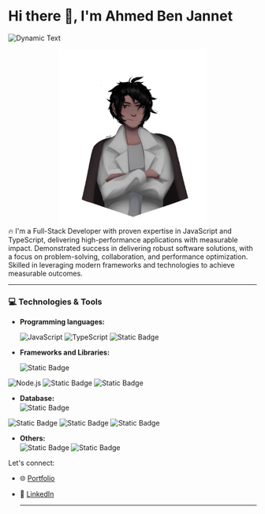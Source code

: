 # Hi there 👋, I'm Ahmed Ben Jannet
![Dynamic Text](https://readme-typing-svg.herokuapp.com?font=Fira+Code&pause=1000&color=36BCF7&width=435&lines=Software+Engineer;Full+Stack+JS+Developer)
<div align="center">
<img src="./ahmed.png" alt="avatar" width="300" >
</div>
🔥 I'm a Full-Stack Developer with proven expertise in JavaScript and TypeScript, delivering high-performance applications with measurable impact. Demonstrated success in delivering robust software solutions, with a focus on problem-solving, collaboration, and performance optimization. Skilled in leveraging modern frameworks and technologies to achieve measurable outcomes.

---


### 💻 Technologies & Tools
- **Programming languages:** <div style="margin-top:2px"> <img src="https://img.shields.io/badge/JavaScript-F7DF1E?style=for-the-badge&logo=javascript&logoColor=black" alt="JavaScript" />
   <img src="https://img.shields.io/badge/TypeScript-3178C6?style=for-the-badge&logo=typescript&logoColor=white" alt="TypeScript" />
    <img alt="Static Badge" src="https://img.shields.io/badge/C%23-white?style=for-the-badge&logo=C%23&logoColor=%23E0234E&color=7A5CDF"> </div>

- **Frameworks and Libraries:**  <div style="margin-top:2px"><img alt="Static Badge" src="https://img.shields.io/badge/Express.js-black?style=for-the-badge&logo=express&logoColor=white&color=%23000000">
<img src="https://img.shields.io/badge/Node.js-339933?style=for-the-badge&logo=node.js&logoColor=white" alt="Node.js" />
<img alt="Static Badge" src="https://img.shields.io/badge/NestJS-white?style=for-the-badge&logo=NestJS&logoColor=%23E0234E&color=black">
<img alt="Static Badge" src="https://img.shields.io/badge/ReactJS-black?style=for-the-badge&logo=React&logoColor=%23000000&color=%2361DAFB"> </div>

- **Database:**  <div style="margin-top:2px"> <img alt="Static Badge" src="https://img.shields.io/badge/SQL-black?style=for-the-badge&logo=sql&logoColor=white&color=%230079D6">
<img alt="Static Badge" src="https://img.shields.io/badge/NOSQL-black?style=for-the-badge&logo=sql&logoColor=white&color=%23394668">
<img alt="Static Badge" src="https://img.shields.io/badge/PostgreSQL-black?style=for-the-badge&logo=postgresql&logoColor=white&color=%234169E1">
<img alt="Static Badge" src="https://img.shields.io/badge/MONGODB-black?style=for-the-badge&logo=mongodb&logoColor=white&color=%2347A248"> </div>

- **Others:**  <div style="margin-top:2px"> <img alt="Static Badge" src="https://img.shields.io/badge/GIT-black?style=for-the-badge&logo=git&logoColor=black&color=%23F05032">
<img alt="Static Badge" src="https://img.shields.io/badge/docker-black?style=for-the-badge&logo=docker&logoColor=white&color=%232496ED"> </div>


Let's connect:
- 🌐 [Portfolio](https://ahmed-benjannet.vercel.app)
- 💼 [LinkedIn](https://www.linkedin.com/in/ahmed-ben-jannet-4354a41bb/)
  
  ---

